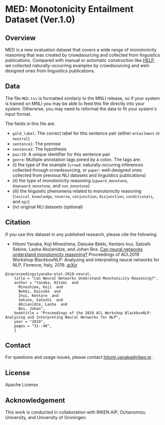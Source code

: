 # MED: Monotonicity Entailment Dataset (Ver.1.0)

## Overview
MED is a new evaluation dataset that covers a wide range of monotonicity reasoning that was created by crowdsourcing and collected from linguistics publications.
Compared with manual or automatic construction like [HELP](https://github.com/verypluming/HELP), we collected naturally-occurring examples by crowdsourcing and well-designed ones from linguistics publications.

## Data
The file ``MED.tsv`` is formatted similarly to the MNLI release, so if your system is trained on MNLI you may be able to feed this file directly into your system. Otherwise, you may need to reformat the data to fit your system's input format. 

The fields in this file are:
- ``gold_label``: The correct label for this sentence pair (either ``entailment`` or ``neutral``)
- ``sentence1``: The premise
- ``sentence2``: The hypothesis
- ``pairID``: A unique identifier for this sentence pair
- ``genre``: Multiple annotation tags joined by a colon. The tags are: 
 - (i) the type of the example (``crowd``: naturally-occuring inferences collected through crowdsourcing, or ``paper``: well-designed ones collected from previous NLI datasets and linguistics publications)
 - (ii) the type of monotonicity reasoning (``upward_monotone``, ``downward_monotone``, and ``non_monotone``) 
 - (iii) the linguistic phenomena related to monotonicity reasoning (``lexical_knowledge``, ``reverse``, ``conjunction``, ``disjunction``, ``conditionals``, and ``npi``)
 - (iv) original NLI datasets (optional)

## Citation
If you use this dataset in any published research, please cite the following:
* Hitomi Yanaka, Koji Mineshima, Daisuke Bekki, Kentaro Inui, Satoshi Sekine, Lasha Abzianidze, and Johan Bos. [Can neural networks understand monotonicity reasoning?](https://www.aclweb.org/anthology/W19-4804) Proceedings of ACL2019 Workshop BlackboxNLP: Analyzing and interpreting neural networks for NLP, Florence, Italy, 2019. [arXiv](https://arxiv.org/pdf/1906.06448.pdf)

```
@inproceedings{yanaka-etal-2019-neural,
    title = "Can Neural Networks Understand Monotonicity Reasoning?",
    author = "Yanaka, Hitomi  and
      Mineshima, Koji  and
      Bekki, Daisuke  and
      Inui, Kentaro  and
      Sekine, Satoshi  and
      Abzianidze, Lasha  and
      Bos, Johan",
    booktitle = "Proceedings of the 2019 ACL Workshop BlackboxNLP: Analyzing and Interpreting Neural Networks for NLP",
    year = "2019",
    pages = "31--40",
    }
```

## Contact
For questions and usage issues, please contact hitomi.yanaka@riken.jp .

## License
Apache License

## Acknowledgement
This work is conducted in collaboration with RIKEN AIP, Ochanomizu University, and University of Groningen.
